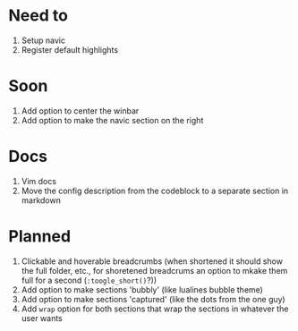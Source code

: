 # Need to
 1. Setup navic
 2. Register default highlights

# Soon
 1. Add option to center the winbar
 2. Add option to make the navic section on the right

# Docs
 1. Vim docs
 2. Move the config description from the codeblock to a separate section in markdown

# Planned
 1. Clickable and hoverable breadcrumbs (when shortened it should show the full folder, etc., for shoretened breadcrums an option to mkake them full for a second (`:toogle_short()`?))
 2. Add option to make sections 'bubbly' (like lualines bubble theme)
 3. Add option to make sections 'captured' (like the dots from the one guy)
 4. Add `wrap` option for both sections that wrap the sections in whatever the user wants
